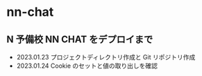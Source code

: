 # nn-chat

## N 予備校 NN CHAT をデプロイまで

- 2023.01.23 プロジェクトディレクトリ作成と Git リポジトリ作成
- 2023.01.24 Cookie のセットと値の取り出しを確認
